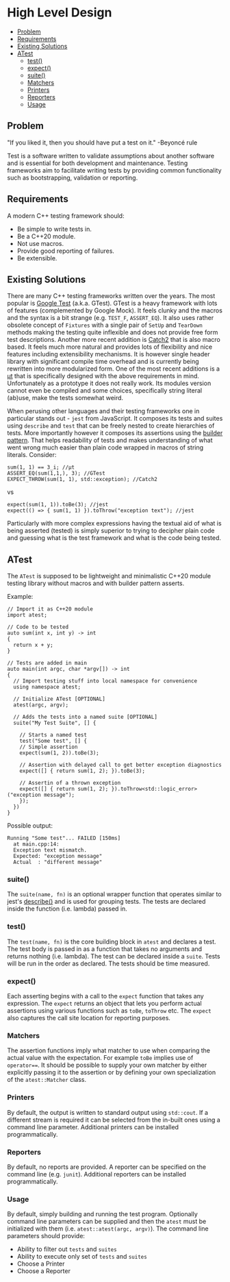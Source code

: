 # High Level Design

-   [Problem](#problem)
-   [Requirements](#requirements)
-   [Existing Solutions](#existing-solutions)
-   [ATest](#atest)
    -   [test()](#test)
    -   [expect()](#expect)
    -   [suite()](#suite)
    -   [Matchers](#matchers)
    -   [Printers](#printers)
    -   [Reporters](#reporters)
    -   [Usage](#usage)

## Problem

"If you liked it, then you should have put a test on it." -Beyoncé rule

Test is a software written to validate assumptions about another software and is essential for both development and maintenance. Testing frameworks aim to facilitate writing tests by providing common functionality such as bootstrapping, validation or reporting.

## Requirements

A modern C++ testing framework should:

-   Be simple to write tests in.
-   Be a C++20 module.
-   Not use macros.
-   Provide good reporting of failures.
-   Be extensible.

## Existing Solutions

There are many C++ testing frameworks written over the years. The most popular is [Google Test](https://github.com/google/googletest) (a.k.a. GTest). GTest is a heavy framework with lots of features (complemented by Google Mock). It feels clunky and the macros and the syntax is a bit strange (e.g. `TEST_F`, `ASSERT_EQ`). It also uses rather obsolete concept of `Fixtures` with a single pair of `SetUp` and `TearDown` methods making the testing quite inflexible and does not provide free form test descriptions. Another more recent addition is [Catch2](https://github.com/catchorg/Catch2) that is also macro based. It feels much more natural and provides lots of flexibility and nice features including extensibility mechanisms. It is however single header library with significant compile time overhead and is currently being rewritten into more modularized form. One of the most recent additions is a [μt](https://github.com/boost-ext/ut) that is specifically designed with the above requirements in mind. Unfortunately as a prototype it does not really work. Its modules version cannot even be compiled and some choices, specifically string literal (ab)use, make the tests somewhat weird.

When perusing other languages and their testing frameworks one in particular stands out - `jest` from JavaScript. It composes its tests and suites using `describe` and `test` that can be freely nested to create hierarchies of tests. More importantly however it composes its assertions using the [builder pattern](https://en.wikipedia.org/wiki/Builder_pattern). That helps readability of tests and makes understanding of what went wrong much easier than plain code wrapped in macros of string literals. Consider:

```
sum(1, 1) == 3_i; //μt
ASSERT_EQ(sum(1,1,), 3); //GTest
EXPECT_THROW(sum(1, 1), std::exception); //Catch2
```

vs

```
expect(sum(1, 1)).toBe(3); //jest
expect(() => { sum(1, 1) }).toThrow("exception text"); //jest
```

Particularly with more complex expressions having the textual aid of what is being asserted (tested) is simply superior to trying to decipher plain code and guessing what is the test framework and what is the code being tested.

## ATest

The `ATest` is supposed to be lightweight and minimalistic C++20 module testing library without macros and with builder pattern asserts.

Example:

```
// Import it as C++20 module
import atest;

// Code to be tested
auto sum(int x, int y) -> int
{
  return x + y;
}

// Tests are added in main
auto main(int argc, char *argv[]) -> int
{
  // Import testing stuff into local namespace for convenience
  using namespace atest;

  // Initialize ATest [OPTIONAL]
  atest(argc, argv);

  // Adds the tests into a named suite [OPTIONAL]
  suite("My Test Suite", [] {

    // Starts a named test
    test("Some test", [] {
    // Simple assertion
    expect(sum(1, 2)).toBe(3);

    // Assertion with delayed call to get better exception diagnostics
    expect([] { return sum(1, 2); }).toBe(3);

    // Assertin of a thrown exception
    expect([] { return sum(1, 2); }).toThrow<std::logic_error>("exception message");
    });
  })
}
```

Possible output:

```
Running "Some test"... FAILED [150ms]
  at main.cpp:14:
  Exception text mismatch.
  Expected: "exception message"
  Actual  : "different message"
```

### suite()

The `suite(name, fn)` is an optional wrapper function that operates similar to jest's [describe()](https://jestjs.io/docs/api#describename-fn) and is used for grouping tests. The tests are declared inside the function (i.e. lambda) passed in.

### test()

The `test(name, fn)` is the core building block in `atest` and declares a test. The test body is passed in as a function that takes no arguments and returns nothing (i.e. lambda). The test can be declared inside a `suite`. Tests will be run in the order as declared. The tests should be time measured.

### expect()

Each asserting begins with a call to the `expect` function that takes any expression. The `expect` returns an object that lets you perform actual assertions using various functions such as `toBe`, `toThrow` etc. The `expect` also captures the call site location for reporting purposes.

### Matchers

The assertion functions imply what matcher to use when comparing the actual value with the expectation. For example `toBe` implies use of `operator==`. It should be possible to supply your own matcher by either explicitly passing it to the assertion or by defining your own specialization of the `atest::Matcher` class.

### Printers

By default, the output is written to standard output using `std::cout`. If a different stream is required it can be selected from the in-built ones using a command line parameter. Additional printers can be installed programmatically.

### Reporters

By default, no reports are provided. A reporter can be specified on the command line (e.g. `junit`). Additional reporters can be installed programmatically.

### Usage

By default, simply building and running the test program. Optionally command line parameters can be supplied and then the `atest` must be initialized with them (i.e. `atest::atest(argc, argv)`). The command line parameters should provide:

-   Ability to filter out `tests` and `suites`
-   Ability to execute only set of `tests` and `suites`
-   Choose a Printer
-   Choose a Reporter
